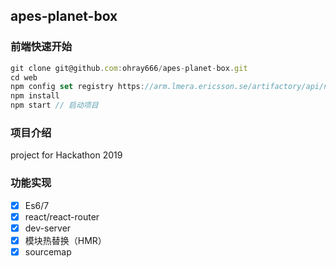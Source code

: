 ## apes-planet-box

### 前端快速开始

```javascript
git clone git@github.com:ohray666/apes-planet-box.git
cd web
npm config set registry https://arm.lmera.ericsson.se/artifactory/api/npm/proj-cv-npm
npm install
npm start // 启动项目
```

### 项目介绍

project for Hackathon 2019

### 功能实现

- [x] Es6/7
- [x] react/react-router
- [x] dev-server
- [x] 模块热替换（HMR）
- [x] sourcemap
